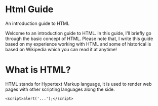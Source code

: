 # Html Guide
An introduction guide to HTML

Welcome to an introduction guide to HTML. In this guide, I'll briefly go through the basic concept of HTML. Please note that, I write this guide based on my experience working with HTML and some of historical is based on Wikipedia which you can read it at anytime!

# What is HTML?

HTML stands for Hypertext Markup language, it is used to render web pages with other scripting languages along the side.
```
<script>alert('...');</script>
```
